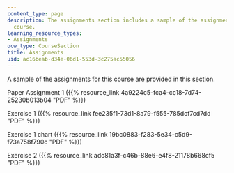 ```yaml
---
content_type: page
description: The assignments section includes a sample of the assignments for this
  course.
learning_resource_types:
- Assignments
ocw_type: CourseSection
title: Assignments
uid: ac16beab-d34e-06d1-553d-3c275ac55056
---
```


A sample of the assignments for this course are provided in this section.

Paper Assignment 1 ({{% resource_link 4a9224c5-fca4-cc18-7d74-25230b013b04 "PDF" %}})

Exercise 1 ({{% resource_link fee235f1-73d1-8a79-f555-785dcf7cd7dd "PDF" %}})

Exercise 1 chart ({{% resource_link 19bc0883-f283-5e34-c5d9-f73a758f790c "PDF" %}})

Exercise 2 ({{% resource_link adc81a3f-c46b-88e6-e4f8-21178b668cf5 "PDF" %}})
